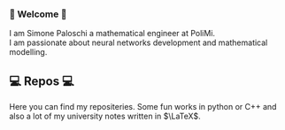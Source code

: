 ### 👋 Welcome 👋

I am Simone Paloschi a mathematical engineer at PoliMi.  
I am passionate about neural networks development and mathematical modelling.

## 💻 Repos 💻
Here you can find my repositeries. Some fun works in python or C++ and also a lot of my university notes written in $\LaTeX$.


<!--
**Palpal16/Palpal16** is a ✨ _special_ ✨ repository because its `README.md` (this file) appears on your GitHub profile.

Here are some ideas to get you started:

- 🔭 I’m currently working on ...
- 🌱 I’m currently learning ...
- 👯 I’m looking to collaborate on ...
- 🤔 I’m looking for help with ...
- 💬 Ask me about ...
- 📫 How to reach me: ...
- 😄 Pronouns: ...
- ⚡ Fun fact: ...
-->
